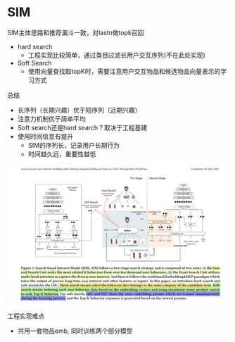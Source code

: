 
# SIM

SIM主体思路和推荐漏斗一致，对lastn做topk召回
- hard search
    - 工程实现比较简单，通过类目过滤长用户交互序列(不在此处实现)
- Soft Search
    - 使用向量查找取topK时，需要注意用户交互物品和候选物品向量表示的学习方式


总结
* 长序列（长期兴趣）优于短序列（近期兴趣）
* 注意⼒机制优于简单平均
* Soft search还是hard search？取决于⼯程基建
* 使⽤时间信息有提升
    * SIM的序列长，记录⽤户长期⾏为
    * 时间越久远，重要性越低

<img src="./sim.png" alt="Example Image"  width="1000" style="height:auto;">

工程实现难点
- 共用一套物品emb, 同时训练两个部分模型
